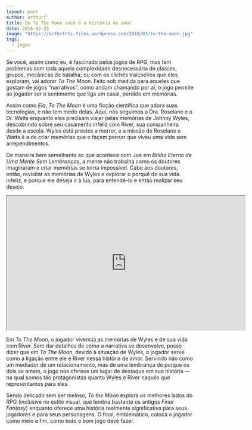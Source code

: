 ```yaml
---
layout: post
author: arthurf
title: Em To The Moon você é a história de amor
date: 2016-02-25
image: "https://arthrfrts.files.wordpress.com/2018/03/to-the-moon.jpg"
tags:
  - jogos
---
```


Se você, assim como eu, é fascinado pelos jogos de RPG, mas tem problemas com toda aquela complexidade desnecessária de classes, grupos, mecânicas de batalha; ou com os clichês traiçoeiros que eles exploram, vai adorar _To The Moon_. Feito sob medida para aqueles que gostam de jogos “narrativos”, como andam chamando por aí, o jogo permite ao jogador ser o sentimento que liga um casal, perdido em memórias.

Assim como _Ela_, _To The Moon_ é uma ficção científica que adora suas tecnologias, e não tem medo delas. Aqui, nós seguimos a Dra. Roselane e o Dr. Watts enquanto eles precisam viajar pelas memórias de Johnny Wyles, descobrindo sobre seu casamento infeliz com River, sua companheira desde a escola. Wyles está prestes a morrer, e a missão de Roselane e Watts é a de criar memórias que o façam pensar que viveu uma vida sem arrependimentos.

De maneira bem semelhante ao que acontece com Joe em _Brilho Eterno de Uma Mente Sem Lembranças_, a mente não trabalha como os doutores imaginaram e criar memórias se torna impossível. Cabe aos doutores, então, revisitar as memórias de Wyles e explorar o porquê de sua vida infeliz, e porque ele deseja ir à lua, para entendê-lo e então realizar seu desejo.

<iframe width="640" height="360" src="https://www.youtube-nocookie.com/embed/sqkJuSV-23U"  allow="autoplay; encrypted-media" allowfullscreen></iframe>

Em _To The Moon_, o jogador vivencia as memórias de Wyles e de sua vida com River. Sem dar detalhes de como a narrativa se desenvolve, posso dizer que em _To The Moon_, devido à situação de Wyles, o jogador serve como a ligação entre ele e River nessa história de amor. Servindo não como um mediador de um relacionamento, mas de uma lembrança de porque os dois se amam, o jogo nos oferece um lugar de destaque em sua história — na qual somos tão protagonistas quanto Wyles e River naquilo que representamos para eles.

Sendo delicado sem ser meloso, _To the Moon_ explora os melhores lados do RPG (inclusive no estilo visual, que lembra bastante os antigos _Final Fantasy_) enquanto oferece uma história realmente significativa para seus jogadores e para seus personagens. O final, emblemático, coloca o jogador como meio e fim, como todo o bom jogo deve fazer.
